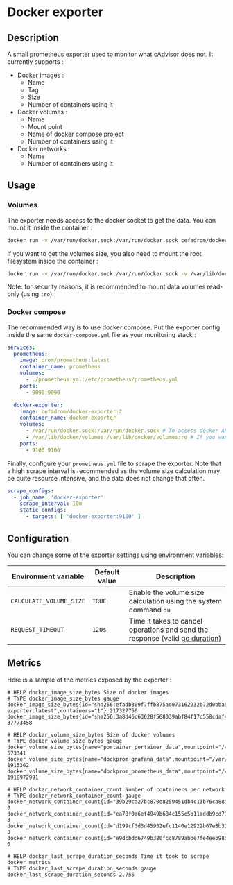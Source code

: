 # Docker exporter

## Description

A small prometheus exporter used to monitor what cAdvisor does not. It currently supports :

- Docker images :
    - Name
    - Tag
    - Size
    - Number of containers using it
- Docker volumes :
    - Name
    - Mount point
    - Name of docker compose project
    - Number of containers using it
- Docker networks :
    - Name
    - Number of containers using it

## Usage

### Volumes

The exporter needs access to the docker socket to get the data. You can mount it inside the container :

```bash
docker run -v /var/run/docker.sock:/var/run/docker.sock cefadrom/docker-exporter:2
```

If you want to get the volumes size, you also need to mount the root filesystem inside the container :

```bash
docker run -v /var/run/docker.sock:/var/run/docker.sock -v /var/lib/docker/volumes:/var/lib/docker/volumes:ro cefadrom/docker-exporter:2
```

Note: for security reasons, it is recommended to mount data volumes read-only (using `:ro`).

### Docker compose

The recommended way is to use docker compose. Put the exporter config inside the same `docker-compose.yml` file as your
monitoring stack :

```yaml
services:
  prometheus:
    image: prom/prometheus:latest
    container_name: prometheus
    volumes:
      - ./prometheus.yml:/etc/prometheus/prometheus.yml
    ports:
      - 9090:9090

  docker-exporter:
    image: cefadrom/docker-exporter:2
    container_name: docker-exporter
    volumes:
      - /var/run/docker.sock:/var/run/docker.sock # To access docker API
      - /var/lib/docker/volumes:/var/lib/docker/volumes:ro # If you want to get volumes size
    ports:
      - 9100:9100
```

Finally, configure your `prometheus.yml` file to scrape the exporter. Note that a high scrape interval is recommended as
the volume size calculation may be quite resource intensive, and the data does not change that often.

```yaml
scrape_configs:
  - job_name: 'docker-exporter'
    scrape_interval: 10m
    static_configs:
      - targets: [ 'docker-exporter:9100' ]
```

## Configuration

You can change some of the exporter settings using environment variables:

| Environment variable    | Default value | Description                                                                                                           |
|-------------------------|---------------|-----------------------------------------------------------------------------------------------------------------------|
| `CALCULATE_VOLUME_SIZE` | `TRUE`        | Enable the volume size calculation using the system command `du`                                                      | 
| `REQUEST_TIMEOUT`       | `120s`        | Time it takes to cancel operations and send the response (valid [go duration](https://pkg.go.dev/time#ParseDuration)) |

## Metrics

Here is a sample of the metrics exposed by the exporter :

```text
# HELP docker_image_size_bytes Size of docker images
# TYPE docker_image_size_bytes gauge
docker_image_size_bytes{id="sha256:efadb309f7ffb875ad073162932b72d0bba5f8da71de54c36055fb843ef31be5",tag="cefadrom/docker-exporter:latest",containers="1"} 217327756
docker_image_size_bytes{id="sha256:3a8d46c63628f568039abf84f17c558cdaf4912d0c54a904e105f93f37f25775",tag="redis:alpine",containers="2"} 37773458

# HELP docker_volume_size_bytes Size of docker volumes
# TYPE docker_volume_size_bytes gauge
docker_volume_size_bytes{name="portainer_portainer_data",mountpoint="/var/lib/docker/volumes/portainer_portainer_data/_data",compose_project="portainer",containers="1"} 573341
docker_volume_size_bytes{name="dockprom_grafana_data",mountpoint="/var/lib/docker/volumes/dockprom_grafana_data/_data",compose_project="dockprom",containers="1"} 1915362
docker_volume_size_bytes{name="dockprom_prometheus_data",mountpoint="/var/lib/docker/volumes/dockprom_prometheus_data/_data",compose_project="dockprom",containers="1"} 1918972991

# HELP docker_network_container_count Number of containers per network
# TYPE docker_network_container_count gauge
docker_network_container_count{id="39b29ca27bc870e8259451db4c13b76ca88a0d211d3fe102eb5689938f094355",name="host",compose_project=""} 0
docker_network_container_count{id="ea78f0a6ef4949b684c155c5b11addb9cd79b7e2c0f7d43791c699373c5ca921",name="proxy",compose_project=""} 3
docker_network_container_count{id="d199cf3d3d45932efc1140e12922b07e8b31ba2715c1f686d44eff19ad7b69c7",name="bridge",compose_project=""} 0
docker_network_container_count{id="e9dcbdd6749b380fcc8789abbe7fe4eeb985110287d6ad4ef71026640688a914",name="none",compose_project=""} 0

# HELP docker_last_scrape_duration_seconds Time it took to scrape docker metrics
# TYPE docker_last_scrape_duration_seconds gauge
docker_last_scrape_duration_seconds 2.755
```
